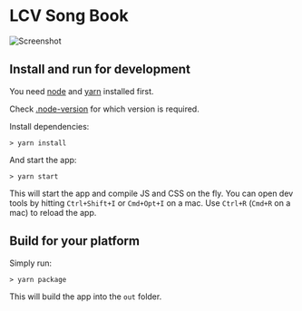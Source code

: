 # LCV Song Book

![Screenshot](screenshot.png)

## Install and run for development

You need [node](https://nodejs.org) and [yarn](https://yarnpkg.com/) installed first.

Check [.node-version](./.node-version) for which version is required.

Install dependencies:

    > yarn install

And start the app:

    > yarn start

This will start the app and compile JS and CSS on the fly. You can open dev tools by hitting `Ctrl+Shift+I` or `Cmd+Opt+I` on a mac. Use `Ctrl+R` (`Cmd+R` on a mac) to reload the app.

## Build for your platform

Simply run:

    > yarn package

This will build the app into the `out` folder.
